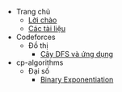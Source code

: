- Trang chủ
    - [Lời chào](index.md)
    - [Các tài liệu](navigation.md)
- Codeforces
    - Đồ thị
        - [Cây DFS và ứng dụng](Codeforces/dfs_tree/dfs_tree.md)
- cp-algorithms
    - Đại số
        - [Binary Exponentiation](cp-algorithms/binary_exponentiation.md)
